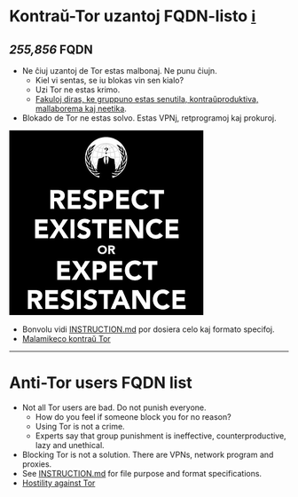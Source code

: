 # Kontraŭ-Tor uzantoj FQDN-listo [ℹ](https://crimeflare.wodferndripvpe6ib4uz4rtngrnzichnirgn7t5x64gxcyroopbhsuqd.onion/ss/pct_at.php)


[//]: # (do not edit me; start)

## *255,856* FQDN

[//]: # (do not edit me; end)


- Ne ĉiuj uzantoj de Tor estas malbonaj. Ne punu ĉiujn.
  - Kiel vi sentas, se iu blokas vin sen kialo?
  - Uzi Tor ne estas krimo.
  - [Fakuloj diras, ke gruppuno estas senutila, kontraŭproduktiva, mallaborema kaj neetika](https://mypointexactly.wordpress.com/2009/07/21/group-punishment-ineffective-unethical/).
- Blokado de Tor ne estas solvo. Estas VPNj, retprogramoj kaj prokuroj.


![](../../image/anonexist.jpg)


- Bonvolu vidi [INSTRUCTION.md](../../INSTRUCTION.md) por dosiera celo kaj formato specifoj.
- [Malamikeco kontraŭ Tor](../../not_cloudflare/domains/README.md)


-----

# Anti-Tor users FQDN list

- Not all Tor users are bad. Do not punish everyone.
  - How do you feel if someone block you for no reason?
  - Using Tor is not a crime.
  - Experts say that group punishment is ineffective, counterproductive, lazy and unethical.
- Blocking Tor is not a solution. There are VPNs, network program and proxies.
- See [INSTRUCTION.md](../../INSTRUCTION.md) for file purpose and format specifications.
- [Hostility against Tor](../../not_cloudflare/domains/README.md)
